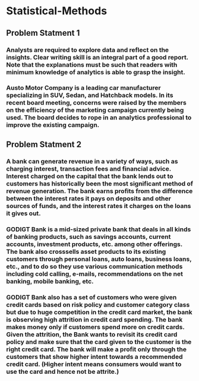 # Statistical-Methods
## Problem Statment 1
### Analysts are required to explore data and reflect on the insights. Clear writing skill is an integral part of a good report. Note that the explanations must be such that readers with minimum knowledge of analytics is able to grasp the insight.
### Austo Motor Company is a leading car manufacturer specializing in SUV, Sedan, and Hatchback models. In its recent board meeting, concerns were raised by the members on the efficiency of the marketing campaign currently being used. The board decides to rope in an analytics professional to improve the existing campaign.

## Problem Statment 2
### A bank can generate revenue in a variety of ways, such as charging interest, transaction fees and financial advice. Interest charged on the capital that the bank lends out to customers has historically been the most significant method of revenue generation. The bank earns profits from the difference between the interest rates it pays on deposits and other sources of funds, and the interest rates it charges on the loans it gives out.
### GODIGT Bank is a mid-sized private bank that deals in all kinds of banking products, such as savings accounts, current accounts, investment products, etc. among other offerings. The bank also crosssells asset products to its existing customers through personal loans, auto loans, business loans, etc., and to do so they use various communication methods including cold calling, e-mails, recommendations on the net banking, mobile banking, etc.
### GODIGT Bank also has a set of customers who were given credit cards based on risk policy and customer category class but due to huge competition in the credit card market, the bank is observing high attrition in credit card spending. The bank makes money only if customers spend more on credit cards. Given the attrition, the Bank wants to revisit its credit card policy and make sure that the card given to the customer is the right credit card. The bank will make a profit only through the customers that show higher intent towards a recommended credit card. (Higher intent means consumers would want to use the card and hence not be attrite.)
